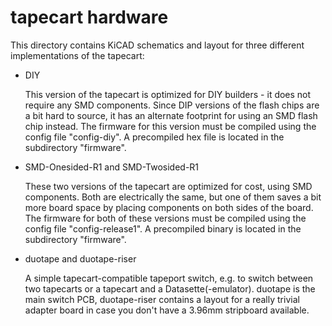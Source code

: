 # tapecart hardware #

This directory contains KiCAD schematics and layout for three
different implementations of the tapecart:

* DIY

    This version of the tapecart is optimized for DIY builders - it
    does not require any SMD components. Since DIP versions of the
    flash chips are a bit hard to source, it has an alternate
    footprint for using an SMD flash chip instead. The firmware for
    this version must be compiled using the config file "config-diy".
    A precompiled hex file is located in the subdirectory "firmware".

* SMD-Onesided-R1 and SMD-Twosided-R1

    These two versions of the tapecart are optimized for cost, using
    SMD components. Both are electrically the same, but one of them
    saves a bit more board space by placing components on both sides
    of the board. The firmware for both of these versions must be
    compiled using the config file "config-release1". A precompiled
    binary is located in the subdirectory "firmware".

* duotape and duotape-riser

    A simple tapecart-compatible tapeport switch, e.g. to switch
    between two tapecarts or a tapecart and a Datasette(-emulator).
    duotape is the main switch PCB, duotape-riser contains a layout
    for a really trivial adapter board in case you don't have a 3.96mm
    stripboard available.
